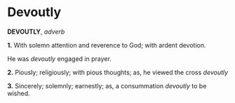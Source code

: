 # Devoutly

**DEVOUTLY**, _adverb_

**1.** With solemn attention and reverence to God; with ardent devotion.

He was _devoutly_ engaged in prayer.

**2.** Piously; religiously; with pious thoughts; as, he viewed the cross _devoutly_

**3.** Sincerely; solemnly; earnestly; as, a consummation _devoutly_ to be wished.